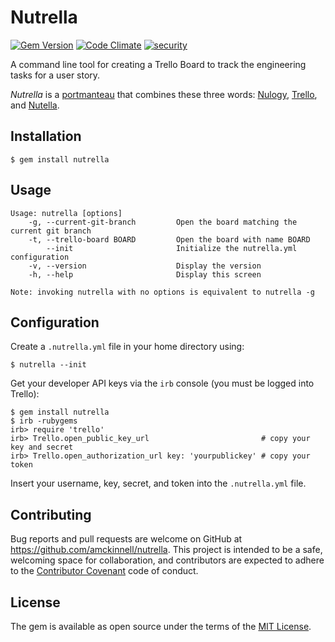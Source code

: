 # Nutrella

[![Gem Version](https://badge.fury.io/rb/nutrella.svg)](https://badge.fury.io/rb/nutrella)
[![Code Climate](https://codeclimate.com/github/amckinnell/nutrella/badges/gpa.svg)](https://codeclimate.com/github/amckinnell/nutrella)
[![security](https://hakiri.io/github/amckinnell/nutrella/master.svg)](https://hakiri.io/github/amckinnell/nutrella/master)

A command line tool for creating a Trello Board to track the engineering tasks for a user story.

_Nutrella_ is a [portmanteau](https://en.wikipedia.org/wiki/Portmanteau) that combines these three words:
[Nulogy](http://nulogy.com/), [Trello](http://trello.com/), and [Nutella](http://www.nutella.com/).


## Installation

    $ gem install nutrella


## Usage

    Usage: nutrella [options]
        -g, --current-git-branch         Open the board matching the current git branch
        -t, --trello-board BOARD         Open the board with name BOARD
            --init                       Initialize the nutrella.yml configuration
        -v, --version                    Display the version
        -h, --help                       Display this screen

    Note: invoking nutrella with no options is equivalent to nutrella -g


## Configuration

Create a `.nutrella.yml` file in your home directory using:

    $ nutrella --init

Get your developer API keys via the `irb` console (you must be logged into Trello):

    $ gem install nutrella
    $ irb -rubygems
    irb> require 'trello'
    irb> Trello.open_public_key_url                         # copy your key and secret
    irb> Trello.open_authorization_url key: 'yourpublickey' # copy your token

Insert your username, key, secret, and token into the `.nutrella.yml` file.


## Contributing

Bug reports and pull requests are welcome on GitHub at https://github.com/amckinnell/nutrella.
This project is intended to be a safe, welcoming space for collaboration, and contributors are
expected to adhere to the [Contributor Covenant](http://contributor-covenant.org) code of conduct.


## License

The gem is available as open source under the terms of the [MIT License](http://opensource.org/licenses/MIT).
